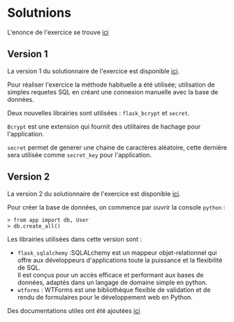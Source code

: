 # Solutnions 

L'enonce de l'exercice se trouve [ici](./enonce.md)

## Version 1
La version 1 du solutionnaire de l'exercice est disponible [ici](./Version1).

Pour réaliser l'exercice la méthode habituelle a été utilisée; utilisation de simples requetes SQL en créant une connexion manuelle avec la base de données.

Deux nouvelles librairies sont utilisées : `flask_bcrypt` et `secret`.

`Bcrypt` est une extension qui fournit des utilitaires de hachage pour l'application.

`secret` permet de generer une chaine de caractères aléatoire, cette dernière sera utilisée comme `secret_key` pour l'application.


## Version 2

La version 2 du solutionnaire de l'exercice est disponible [ici](./Version2).

Pour créer la base de données, on commence par ouvrir la console `python` :

````
> from app import db, User
> db.create_all()
````

Les librairies utilisées dans cette version sont :

- `flask_sqlalchemy` :SQLALchemy est un mappeur objet-relationnel qui offre aux développeurs d'applications toute la puissance et la flexibilité de SQL.<br/>
Il est conçus pour un accès efficace et performant aux bases de données, adaptés dans un langage de domaine simple en python.
- `wtforms` : WTForms est une bibliothèque flexible de validation et de rendu de formulaires pour le développement web en Python.


Des documentations utiles ont été ajoutées [ici](https://github.com/elaelheni/INF5190-A2021/blob/Corrections-Ela/README.md)


